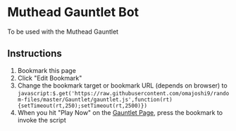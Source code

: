 Muthead Gauntlet Bot
===
To be used with the Muthead Gauntlet

Instructions
---
1. Bookmark this page
2. Click "Edit Bookmark"
3. Change the bookmark target or bookmark URL (depends on browser) to `javascript:$.get('https://raw.githubusercontent.com/omajoshi9/random-files/master/Gauntlet/gauntlet.js',function(rt){setTimeout(rt,250);setTimeout(rt,2500)})`
4. When you hit "Play Now" on the [Gauntlet Page](http://www.muthead.com/gauntlet), press the bookmark to invoke the script

